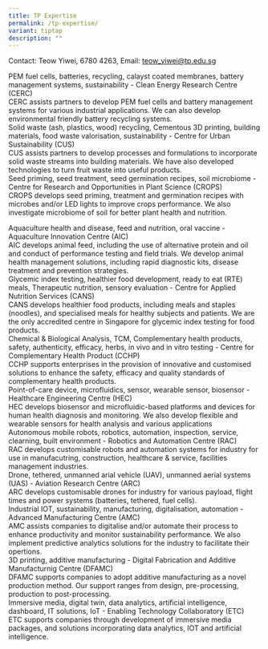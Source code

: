 ```yaml
---
title: TP Expertise
permalink: /tp-expertise/
variant: tiptap
description: ""
---
```

<p>Contact: Teow Yiwei, 6780 4263, Email: <a href="mailto:teow_yiwei@tp.edu.sg" rel="noopener noreferrer nofollow" target="_blank">teow_yiwei@tp.edu.sg</a>
</p>
<div class="isomer-card-grid">
<div class="isomer-card">
<div class="isomer-card-body">
<div class="isomer-card-title">PEM fuel cells, batteries, recycling, calayst coated membranes, battery
management systems, sustainability - Clean Energy Research Centre (CERC)</div>
<div class="isomer-card-description">CERC assists partners to develop PEM fuel cells and battery management
systems for various industrial applications. We can also develop environmental
friendly battery recycling systems.</div>
</div>
</div>
<div class="isomer-card">
<div class="isomer-card-body">
<div class="isomer-card-title">Solid waste (ash, plastics, wood) recycling, Cementous 3D printing, building
materials, food waste valorisation, sustainability - Centre for Urban Sustainability
(CUS)</div>
<div class="isomer-card-description">CUS assists partners to develop processes and formulations to incorporate
solid waste streams into building materials. We have also developed technologies
to turn fruit waste into useful products.</div>
</div>
</div>
<div class="isomer-card">
<div class="isomer-card-body">
<div class="isomer-card-title">Seed priming, seed treatment, seed germination recipes, soil microbiome
- Centre for Research and Opportunities in Plant Science (CROPS)</div>
<div class="isomer-card-description">CROPS develops seed priming, treatment and germination recipes with microbes
and/or LED lights to improve crops performance. We also investigate microbiome
of soil for better plant health and nutrition.</div>
</div>
</div>
</div>
<p></p>
<div class="isomer-card-grid">
<div class="isomer-card">
<div class="isomer-card-body">
<div class="isomer-card-title">Aquaculture health and disease, feed and nutrition, oral vaccine - Aquaculture
Innovation Centre (AIC)</div>
<div class="isomer-card-description">AIC develops animal feed, including the use of alternative protein and
oil and conduct of performance testing and field trials. We develop animal
health management solutions, including rapid diagnostic kits, disease treatment
and prevention strategies.</div>
</div>
</div>
<div class="isomer-card">
<div class="isomer-card-body">
<div class="isomer-card-title">Glycemic index testing, healthier food development, ready to eat (RTE)
meals, Therapeutic nutrition, sensory evaluation - Centre for Applied Nutrition
Services (CANS)</div>
<div class="isomer-card-description">CANS develops healthier food products, including meals and staples (noodles),
and specialised meals for healthy subjects and patients. We are the only
accredited centre in Singapore for glycemic index testing for food products.</div>
</div>
</div>
<div class="isomer-card">
<div class="isomer-card-body">
<div class="isomer-card-title">Chemical &amp; Biological Analysis, TCM, Complementary health products,
safety, authenticity, efficacy, herbs, in vivo and in vitro testing - Centre
for Complementary Health Product (CCHP)</div>
<div class="isomer-card-description">CCHP supports enterprises in the provision of innovative and customised
solutions to enhance the safety, efficacy and quality standards of complementary
health products.</div>
</div>
</div>
<div class="isomer-card">
<div class="isomer-card-body">
<div class="isomer-card-title">Point-of-care device, microfluidics, sensor, wearable sensor, biosensor
- Healthcare Engineering Centre (HEC)</div>
<div class="isomer-card-description">HEC develops biosensor and microfluidic-based platforms and devices for
human health diagnosis and monitoring. We also develop flexible and wearable
sensors for health analysis and various applications</div>
</div>
</div>
<div class="isomer-card">
<div class="isomer-card-body">
<div class="isomer-card-title">Autonomous mobile robots, robotics, automation, inspection, service, clearning,
built environment - Robotics and Automation Centre (RAC)</div>
<div class="isomer-card-description">RAC develops customisable robots and automation systems for industry for
use in manufacutring, construction, healthcare &amp; service, facilities
management industries.</div>
</div>
</div>
<div class="isomer-card">
<div class="isomer-card-body">
<div class="isomer-card-title">Drone, tethered, unmanned arial vehicle (UAV), unmanned aerial systems
(UAS) - Aviation Research Centre (ARC)</div>
<div class="isomer-card-description">ARC develops customisable drones for industry for various payload, flight
times and power systems (batteries, tethered, fuel cells).</div>
</div>
</div>
<div class="isomer-card">
<div class="isomer-card-body">
<div class="isomer-card-title">Industrial IOT, sustainability, manufacturing, digitalisation, automation
- Advanced Manufacturing Centre (AMC)</div>
<div class="isomer-card-description">AMC assists companies to digitalise and/or automate their process to enhance
productivity and monitor sustainability performance. We also implement
predictive analytics solutions for the industry to facilitate their opertions.</div>
</div>
</div>
<div class="isomer-card">
<div class="isomer-card-body">
<div class="isomer-card-title">3D printing, additive manufacturing - Digital Fabrication and Additive
Manufacturnig Centre (DFAMC)</div>
<div class="isomer-card-description">DFAMC supports companies to adopt additive manufacturing as a novel production
method. Our support ranges from design, pre-processing, production to post-processing.</div>
</div>
</div>
<div class="isomer-card">
<div class="isomer-card-body">
<div class="isomer-card-title">Immersive media, digital twin, data analytics, artificial intelligence,
dashboard, IT solutions, IoT - Enabling Technology Collaboratory (ETC)</div>
<div class="isomer-card-description">ETC supports companies through development of immersive media packages,
and solutions incorporating data analytics, IOT and artificial intelligence.</div>
</div>
</div>
</div>
<p></p>
<p></p>